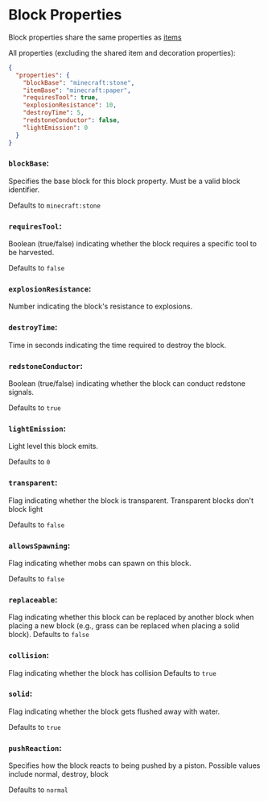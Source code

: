 # Block Properties

Block properties share the same properties as [items](item-properties.md)

All properties (excluding the shared item and decoration properties):
```json
{
  "properties": {
    "blockBase": "minecraft:stone",
    "itemBase": "minecraft:paper",
    "requiresTool": true,
    "explosionResistance": 10,
    "destroyTime": 5,
    "redstoneConductor": false,
    "lightEmission": 0
  }
}
```

### `blockBase`:

Specifies the base block for this block property. Must be a valid block identifier.

Defaults to `minecraft:stone`

### `requiresTool`:

Boolean (true/false) indicating whether the block requires a specific tool to be harvested.

Defaults to `false`

### `explosionResistance`:

Number indicating the block's resistance to explosions.

### `destroyTime`:

Time in seconds indicating the time required to destroy the block.

### `redstoneConductor`:

Boolean (true/false) indicating whether the block can conduct redstone signals.

Defaults to `true`

### `lightEmission`:

Light level this block emits.

Defaults to `0`

### `transparent`:
Flag indicating whether the block is transparent. Transparent blocks don't block light

Defaults to `false`

### `allowsSpawning`:
Flag indicating whether mobs can spawn on this block.

Defaults to `false`

### `replaceable`:
Flag indicating whether this block can be replaced by another block when placing a new block (e.g., grass can be replaced when placing a solid block).
Defaults to `false`

### `collision`:
Flag indicating whether the block has collision
Defaults to `true`

### `solid`:
Flag indicating whether the block gets flushed away with water.

Defaults to `true`

### `pushReaction`:
Specifies how the block reacts to being pushed by a piston. Possible values include normal, destroy, block

Defaults to `normal`